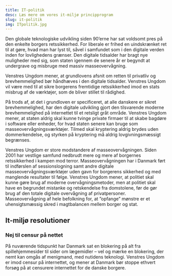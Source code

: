 ```yaml
---
title: IT-politik
desc: Læs mere om vores it-miljø principprogram
slug: it-politik
img: ITpolitik.jpg
---
```


Den globale teknologiske udvikling siden 90’erne har sat voldsomt pres på den enkelte borgers retssikkerhed. For liberale er frihed en uindskrænket ret til at gøre, hvad man har lyst til, såvel i samfundet som i den digitale verden inden for lovlighedens grænser. Den digitale tidsalder har bragt nye muligheder med sig, som staten igennem de senere år er begyndt at undergrave og misbruge med massiv masseovervågning.

Venstres Ungdom mener, at grundlovens afsnit om retten til privatliv og brevhemmelighed bør håndhæves i den digitale tidsalder. Venstres Ungdom vil være med til at sikre borgerens fremtidige retssikkerhed imod en stats misbrug af de værktøjer, som de bliver stillet til rådighed.

På trods af, at det i grundloven er specificeret, at alle danskere er sikret brevhemmelighed, har den digitale udvikling gjort den tilsvarende moderne brevhemmelighed på internettet til et retsligt gråt område. Venstres Ungdom mener, at staten aldrig skal kunne tvinge private firmaer til at skabe bagdøre i software eller enheder, for hvad staten senere kan bruge som masseovervågningsværktøjer. Tilmed skal kryptering aldrig brydes uden dommerkendelse, og styrken på kryptering må aldrig lovgivningsmæssigt begrænses.

Venstres Ungdom er store modstandere af masseovervågningen. Siden 2001 har vestlige samfund nedbrudt mere og mere af borgernes retssikkerhed i kampen mod terror. Masseovervågningen har i Danmark ført til indførslen af sessionslogning samt andre digitale masseovervågningsværktøjer uden gavn for borgerens sikkerhed og med manglende resultater til følge. Venstres Ungdom mener, at politiet skal kunne gøre brug af moderne overvågningsmetoder, men at politiet skal have en begrundet mistanke og retskendelse fra domstolene, før de gør brug af den totale digitale overvågning af privatpersoner. Masseovervågning af hele befolkning for, at ”opfange” mønstre er et uhensigtsmæssig skred i magtbalancen mellem borger og stat.

## It-miljø resolutioner

### Nej til censur på nettet

På nuværende tidspunkt har Danmark sat en blokering på alt fra spillehjemmesider til sider om lægemidler – vel og mærke en blokering, der nemt kan omgås af menigmand, med nutidens teknologi. Venstres Ungdom er imod censur på internettet, og mener at Danmark bør stoppe ethvert forsøg på at censurere internettet for de danske borgere.

